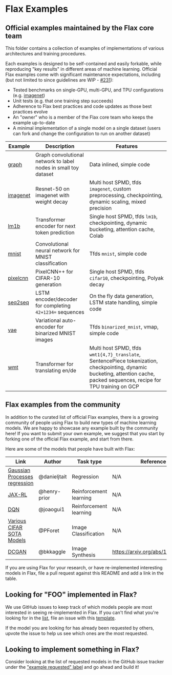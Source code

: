 # Flax Examples
 
## Official examples maintained by the Flax core team
 
This folder contains a collection of examples of implementations of various architectures and training procedures.
 
Each examples is designed to be self-contained and easily forkable, while reproducing "key results" in different areas of machine learning. Official Flax examples come with significant maintenance expectations, including (but not limited to since guidelines are WIP - [#231](https://github.com/google/flax/issues/231)):
* Tested benchmarks on single-GPU, multi-GPU, and TPU configurations (e.g. [imagenet](imagenet/))
* Unit tests (e.g. that one training step succeeds)
* Adherence to Flax best practices and code updates as those best practices evolve
* An "owner" who is a member of the Flax core team who keeps the example up-to-date
* A minimal implementation of a single model on a single dataset (users can fork and change the configuration to run on another dataset)

| Example | Description | Features |
| ------- | ----------- | -------- |
| [graph](graph/README.md) | Graph convolutional network to label nodes in small toy dataset | Data inlined, simple code |
| [imagenet](imagenet/README.md) | Resnet-50 on imagenet with weight decay | Multi host SPMD, tfds `imagenet`, custom preprocessing, checkpointing, dynamic scaling, mixed precision |
| [lm1b](lm1b/README.md) | Transformer encoder for next token prediction | Single host SPMD, tfds `lm1b`, checkpointing, dynamic bucketing, attention cache, Colab |
| [mnist](mnist/README.md) | Convolutional neural network for MNIST classification | Tfds `mnist`, simple code |
| [pixelcnn](pixelcnn/README.md) | PixelCNN++ for CIFAR-10 generation | Single host SPMD, tfds `cifar10`, checkpointing, Polyak decay |
| [seq2seq](seq2seq/README.md) | LSTM encoder/decoder for completing `42+1234=` sequences | On the fly data generation, LSTM state handling, simple code |
| [vae](vae/README.md) | Variational auto-encoder for binarized MNIST images | Tfds `binarized_mnist`, vmap, simple code |
| [wmt](wmt/README.md) | Transformer for translating en/de | Multi host SPMD, tfds `wmt1{4,7}_translate`, SentencePiece tokenization, checkpointing, dynamic bucketing, attention cache, packed sequences, recipe for TPU training on GCP |

## Flax examples from the community
 
In addition to the curated list of official Flax examples, there is a growing community of people using Flax to build new types of machine learning models. We are happy to showcase any example built by the community here! If you want to submit your own example, we suggest that you start by forking one of the official Flax example, and start from there.
 
Here are some of the models that people have built with Flax:

| Link  | Author | Task type | Reference |
| ------------- | ------------- | ------------ | ---------- |
| [Gaussian Processes regression](https://github.com/danieljtait/ladax/tree/master/examples)  | @danieljtait | Regression | N/A |  |
| [JAX-RL](https://github.com/henry-prior/jax-rl)  | @henry-prior  | Reinforcement learning | N/A |
| [DQN](https://github.com/joaogui1/RL-JAX/tree/master/DQN)  | @joaogui1  | Reinforcement learning | N/A |
| [Various CIFAR SOTA Models](https://github.com/google-research/google-research/tree/master/flax_models/cifar) | @PForet | Image Classification | N/A |
| [DCGAN](https://github.com/bkkaggle/jax-dcgan) | @bkkaggle | Image Synthesis | https://arxiv.org/abs/1511.06434 |

If you are using Flax for your research, or have re-implemented interesting models in Flax, file a pull request against this README and add a link in the table.
 
## Looking for "FOO" implemented in Flax?

We use GitHub issues to keep track of which models people are most interested in seeing re-implemented in Flax. If you can't find what you're looking for in the [list](https://github.com/google/flax/labels/example%20request), file an issue with this [template](https://github.com/google/flax/issues/new?assignees=&template=example_request.md&title=).
 
If the model you are looking for has already been requested by others, upvote the issue to help us see which ones are the most requested.

## Looking to implement something in Flax?
 
Consider looking at the list of requested models in the GitHub issue tracker under the ["example requested" label](https://github.com/google/flax/labels/example%20request) and go ahead and build it!
